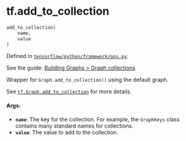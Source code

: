 <div itemscope itemtype="http://developers.google.com/ReferenceObject">
<meta itemprop="name" content="tf.add_to_collection" />
</div>

# tf.add_to_collection

``` python
add_to_collection(
    name,
    value
)
```



Defined in [`tensorflow/python/framework/ops.py`](https://www.tensorflow.org/code/tensorflow/python/framework/ops.py).

See the guide: [Building Graphs > Graph collections](../../../api_guides/python/framework.md#Graph_collections)

Wrapper for `Graph.add_to_collection()` using the default graph.

See [`tf.Graph.add_to_collection`](../tf/Graph.md#add_to_collection)
for more details.

#### Args:

* <b>`name`</b>: The key for the collection. For example, the `GraphKeys` class
    contains many standard names for collections.
* <b>`value`</b>: The value to add to the collection.
